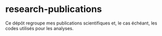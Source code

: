 # research-publications
Ce dépôt regroupe mes publications scientifiques et, le cas échéant, les codes utilisés pour les analyses.
